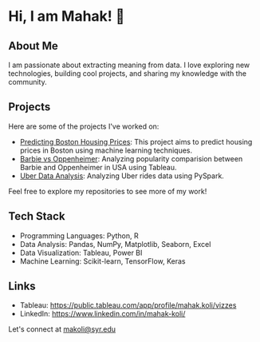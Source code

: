 # Hi, I am Mahak! 👋

## About Me

I am passionate about extracting meaning from data. I love exploring new technologies, building cool projects, and sharing my knowledge with the community.

## Projects

Here are some of the projects I've worked on:

- [Predicting Boston Housing Prices](link-to-project-1): This project aims to predict housing prices in Boston using machine learning techniques.
- [Barbie vs Oppenheimer](https://public.tableau.com/app/profile/mahak.koli/viz/Barbenheimer_16905847227970/Dashboard2): Analyzing popularity comparision between Barbie and Oppenheimer in USA using Tableau.
- [Uber Data Analysis](https://github.com/makoli20/pyspark_): Analyzing Uber rides data using PySpark.

Feel free to explore my repositories to see more of my work!

## Tech Stack

- Programming Languages: Python, R
- Data Analysis: Pandas, NumPy, Matplotlib, Seaborn, Excel
- Data Visualization: Tableau, Power BI
- Machine Learning: Scikit-learn, TensorFlow, Keras

## Links

- Tableau: https://public.tableau.com/app/profile/mahak.koli/vizzes
- LinkedIn: https://www.linkedin.com/in/mahak-koli/


Let's connect at makoli@syr.edu


